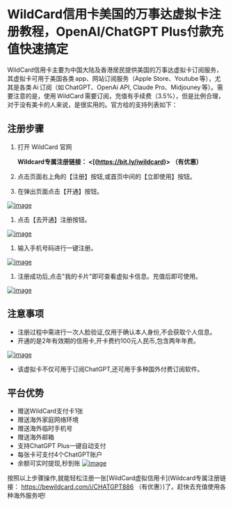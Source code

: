 # WildCard信用卡美国的万事达虚拟卡注册教程，OpenAI/ChatGPT Plus付款充值快速搞定

WildCard信用卡主要为中国大陆及香港居民提供美国的万事达虚拟卡订阅服务，其虚拟卡可用于美国各类 app、网站订阅服务（Apple Store、Youtube 等），尤其是各类 Ai 订阅（如 ChatGPT、OpenAi API, Claude Pro、Midjouney 等）。需要注意的是，使用 WildCard 需要订阅，充值有手续费（3.5%），但是比例合理，对于没有美卡的人来说，是很实用的。官方给的支持列表如下：

## 注册步骤

1.  打开 WildCard 官网

    **Wildcard专属注册链接： <[(https://bit.ly/iwildcard)> （有优惠）**
2.  点击页面右上角的【注册】按钮,或首页中间的【立即使用】按钮。



1.  在弹出页面点击【开通】按钮。

[![image](https://private-user-images.githubusercontent.com/177536994/363452515-92cb7dcd-0fbb-4a67-b7db-717de5c26462.png?jwt=eyJhbGciOiJIUzI1NiIsInR5cCI6IkpXVCJ9.eyJpc3MiOiJnaXRodWIuY29tIiwiYXVkIjoicmF3LmdpdGh1YnVzZXJjb250ZW50LmNvbSIsImtleSI6ImtleTUiLCJleHAiOjE3MzI3MTI2NjYsIm5iZiI6MTczMjcxMjM2NiwicGF0aCI6Ii8xNzc1MzY5OTQvMzYzNDUyNTE1LTkyY2I3ZGNkLTBmYmItNGE2Ny1iN2RiLTcxN2RlNWMyNjQ2Mi5wbmc_WC1BbXotQWxnb3JpdGhtPUFXUzQtSE1BQy1TSEEyNTYmWC1BbXotQ3JlZGVudGlhbD1BS0lBVkNPRFlMU0E1M1BRSzRaQSUyRjIwMjQxMTI3JTJGdXMtZWFzdC0xJTJGczMlMkZhd3M0X3JlcXVlc3QmWC1BbXotRGF0ZT0yMDI0MTEyN1QxMjU5MjZaJlgtQW16LUV4cGlyZXM9MzAwJlgtQW16LVNpZ25hdHVyZT1mZmRjYzcyZTljMThmZDg4ZDdjMzQyN2EzN2U4NGNlMjI3NTQ0MWFhMmZmNGM5NjBjODc2MTg5ZmNhMmQ4YmJhJlgtQW16LVNpZ25lZEhlYWRlcnM9aG9zdCJ9.I7AQq52-Si5PvzVF-cRFEB4B-vcjOMPgTZPh136xRtU "image")](https://private-user-images.githubusercontent.com/177536994/363452515-92cb7dcd-0fbb-4a67-b7db-717de5c26462.png?jwt=eyJhbGciOiJIUzI1NiIsInR5cCI6IkpXVCJ9.eyJpc3MiOiJnaXRodWIuY29tIiwiYXVkIjoicmF3LmdpdGh1YnVzZXJjb250ZW50LmNvbSIsImtleSI6ImtleTUiLCJleHAiOjE3MzI3MTI2NjYsIm5iZiI6MTczMjcxMjM2NiwicGF0aCI6Ii8xNzc1MzY5OTQvMzYzNDUyNTE1LTkyY2I3ZGNkLTBmYmItNGE2Ny1iN2RiLTcxN2RlNWMyNjQ2Mi5wbmc_WC1BbXotQWxnb3JpdGhtPUFXUzQtSE1BQy1TSEEyNTYmWC1BbXotQ3JlZGVudGlhbD1BS0lBVkNPRFlMU0E1M1BRSzRaQSUyRjIwMjQxMTI3JTJGdXMtZWFzdC0xJTJGczMlMkZhd3M0X3JlcXVlc3QmWC1BbXotRGF0ZT0yMDI0MTEyN1QxMjU5MjZaJlgtQW16LUV4cGlyZXM9MzAwJlgtQW16LVNpZ25hdHVyZT1mZmRjYzcyZTljMThmZDg4ZDdjMzQyN2EzN2U4NGNlMjI3NTQ0MWFhMmZmNGM5NjBjODc2MTg5ZmNhMmQ4YmJhJlgtQW16LVNpZ25lZEhlYWRlcnM9aG9zdCJ9.I7AQq52-Si5PvzVF-cRFEB4B-vcjOMPgTZPh136xRtU)

1.  点击【去开通】注册按钮。

[![image](https://private-user-images.githubusercontent.com/177536994/363452519-26ff032b-3a11-420f-a6ad-d51888f2bec6.png?jwt=eyJhbGciOiJIUzI1NiIsInR5cCI6IkpXVCJ9.eyJpc3MiOiJnaXRodWIuY29tIiwiYXVkIjoicmF3LmdpdGh1YnVzZXJjb250ZW50LmNvbSIsImtleSI6ImtleTUiLCJleHAiOjE3MzI3MTI2NjYsIm5iZiI6MTczMjcxMjM2NiwicGF0aCI6Ii8xNzc1MzY5OTQvMzYzNDUyNTE5LTI2ZmYwMzJiLTNhMTEtNDIwZi1hNmFkLWQ1MTg4OGYyYmVjNi5wbmc_WC1BbXotQWxnb3JpdGhtPUFXUzQtSE1BQy1TSEEyNTYmWC1BbXotQ3JlZGVudGlhbD1BS0lBVkNPRFlMU0E1M1BRSzRaQSUyRjIwMjQxMTI3JTJGdXMtZWFzdC0xJTJGczMlMkZhd3M0X3JlcXVlc3QmWC1BbXotRGF0ZT0yMDI0MTEyN1QxMjU5MjZaJlgtQW16LUV4cGlyZXM9MzAwJlgtQW16LVNpZ25hdHVyZT1mOTRkMzkyNDZkZDkzMjc5ODZhMzkyMmM4ZDRhYTEwYzUwZmY0Y2FiM2ZiNDlkMjc2ZmJjMjVhZGQ1NzI2NDc3JlgtQW16LVNpZ25lZEhlYWRlcnM9aG9zdCJ9.vQlQlwK7A3W9pk8ASdsnPZ2oiTUOuLkXuBudSpDBe_4 "image")](https://private-user-images.githubusercontent.com/177536994/363452519-26ff032b-3a11-420f-a6ad-d51888f2bec6.png?jwt=eyJhbGciOiJIUzI1NiIsInR5cCI6IkpXVCJ9.eyJpc3MiOiJnaXRodWIuY29tIiwiYXVkIjoicmF3LmdpdGh1YnVzZXJjb250ZW50LmNvbSIsImtleSI6ImtleTUiLCJleHAiOjE3MzI3MTI2NjYsIm5iZiI6MTczMjcxMjM2NiwicGF0aCI6Ii8xNzc1MzY5OTQvMzYzNDUyNTE5LTI2ZmYwMzJiLTNhMTEtNDIwZi1hNmFkLWQ1MTg4OGYyYmVjNi5wbmc_WC1BbXotQWxnb3JpdGhtPUFXUzQtSE1BQy1TSEEyNTYmWC1BbXotQ3JlZGVudGlhbD1BS0lBVkNPRFlMU0E1M1BRSzRaQSUyRjIwMjQxMTI3JTJGdXMtZWFzdC0xJTJGczMlMkZhd3M0X3JlcXVlc3QmWC1BbXotRGF0ZT0yMDI0MTEyN1QxMjU5MjZaJlgtQW16LUV4cGlyZXM9MzAwJlgtQW16LVNpZ25hdHVyZT1mOTRkMzkyNDZkZDkzMjc5ODZhMzkyMmM4ZDRhYTEwYzUwZmY0Y2FiM2ZiNDlkMjc2ZmJjMjVhZGQ1NzI2NDc3JlgtQW16LVNpZ25lZEhlYWRlcnM9aG9zdCJ9.vQlQlwK7A3W9pk8ASdsnPZ2oiTUOuLkXuBudSpDBe_4)

1.  输入手机号码进行一键注册。

[![image](https://private-user-images.githubusercontent.com/177536994/363452523-4ae6a459-290b-4bd7-8099-c73bb42be307.png?jwt=eyJhbGciOiJIUzI1NiIsInR5cCI6IkpXVCJ9.eyJpc3MiOiJnaXRodWIuY29tIiwiYXVkIjoicmF3LmdpdGh1YnVzZXJjb250ZW50LmNvbSIsImtleSI6ImtleTUiLCJleHAiOjE3MzI3MTI2NjYsIm5iZiI6MTczMjcxMjM2NiwicGF0aCI6Ii8xNzc1MzY5OTQvMzYzNDUyNTIzLTRhZTZhNDU5LTI5MGItNGJkNy04MDk5LWM3M2JiNDJiZTMwNy5wbmc_WC1BbXotQWxnb3JpdGhtPUFXUzQtSE1BQy1TSEEyNTYmWC1BbXotQ3JlZGVudGlhbD1BS0lBVkNPRFlMU0E1M1BRSzRaQSUyRjIwMjQxMTI3JTJGdXMtZWFzdC0xJTJGczMlMkZhd3M0X3JlcXVlc3QmWC1BbXotRGF0ZT0yMDI0MTEyN1QxMjU5MjZaJlgtQW16LUV4cGlyZXM9MzAwJlgtQW16LVNpZ25hdHVyZT04M2NjZmRhNjM3MGI5Mzg3NzYwY2U1ODZhM2IzMWI1M2MwY2ZjNGQ4NjUwODA3MmVmNzg2Yjg3NGZiNDMxYTAyJlgtQW16LVNpZ25lZEhlYWRlcnM9aG9zdCJ9.3SozIYNfjAotYFlQr6xrrtga-u8TH3cFy91bidiqAAg "image")](https://private-user-images.githubusercontent.com/177536994/363452523-4ae6a459-290b-4bd7-8099-c73bb42be307.png?jwt=eyJhbGciOiJIUzI1NiIsInR5cCI6IkpXVCJ9.eyJpc3MiOiJnaXRodWIuY29tIiwiYXVkIjoicmF3LmdpdGh1YnVzZXJjb250ZW50LmNvbSIsImtleSI6ImtleTUiLCJleHAiOjE3MzI3MTI2NjYsIm5iZiI6MTczMjcxMjM2NiwicGF0aCI6Ii8xNzc1MzY5OTQvMzYzNDUyNTIzLTRhZTZhNDU5LTI5MGItNGJkNy04MDk5LWM3M2JiNDJiZTMwNy5wbmc_WC1BbXotQWxnb3JpdGhtPUFXUzQtSE1BQy1TSEEyNTYmWC1BbXotQ3JlZGVudGlhbD1BS0lBVkNPRFlMU0E1M1BRSzRaQSUyRjIwMjQxMTI3JTJGdXMtZWFzdC0xJTJGczMlMkZhd3M0X3JlcXVlc3QmWC1BbXotRGF0ZT0yMDI0MTEyN1QxMjU5MjZaJlgtQW16LUV4cGlyZXM9MzAwJlgtQW16LVNpZ25hdHVyZT04M2NjZmRhNjM3MGI5Mzg3NzYwY2U1ODZhM2IzMWI1M2MwY2ZjNGQ4NjUwODA3MmVmNzg2Yjg3NGZiNDMxYTAyJlgtQW16LVNpZ25lZEhlYWRlcnM9aG9zdCJ9.3SozIYNfjAotYFlQr6xrrtga-u8TH3cFy91bidiqAAg)

1.  注册成功后,点击"我的卡片"即可查看虚拟卡信息。充值后即可使用。

[![image](https://private-user-images.githubusercontent.com/177536994/363452529-d3656d26-4c25-4292-9c3d-96ed74337833.png?jwt=eyJhbGciOiJIUzI1NiIsInR5cCI6IkpXVCJ9.eyJpc3MiOiJnaXRodWIuY29tIiwiYXVkIjoicmF3LmdpdGh1YnVzZXJjb250ZW50LmNvbSIsImtleSI6ImtleTUiLCJleHAiOjE3MzI3MTI2NjYsIm5iZiI6MTczMjcxMjM2NiwicGF0aCI6Ii8xNzc1MzY5OTQvMzYzNDUyNTI5LWQzNjU2ZDI2LTRjMjUtNDI5Mi05YzNkLTk2ZWQ3NDMzNzgzMy5wbmc_WC1BbXotQWxnb3JpdGhtPUFXUzQtSE1BQy1TSEEyNTYmWC1BbXotQ3JlZGVudGlhbD1BS0lBVkNPRFlMU0E1M1BRSzRaQSUyRjIwMjQxMTI3JTJGdXMtZWFzdC0xJTJGczMlMkZhd3M0X3JlcXVlc3QmWC1BbXotRGF0ZT0yMDI0MTEyN1QxMjU5MjZaJlgtQW16LUV4cGlyZXM9MzAwJlgtQW16LVNpZ25hdHVyZT1mZTMxZDVlNmJkZTEzYTgzOGRmNWY1ZjQ2YzVkNDQwOTY3MGI3ZGZlYWI2NDYyNzRmMDdhMGQ0NzhlNzRjN2YxJlgtQW16LVNpZ25lZEhlYWRlcnM9aG9zdCJ9.kBZsgwAIAGjAcE1yaodIUgW1qKHXC8Fic2Ymlywc8do "image")](https://private-user-images.githubusercontent.com/177536994/363452529-d3656d26-4c25-4292-9c3d-96ed74337833.png?jwt=eyJhbGciOiJIUzI1NiIsInR5cCI6IkpXVCJ9.eyJpc3MiOiJnaXRodWIuY29tIiwiYXVkIjoicmF3LmdpdGh1YnVzZXJjb250ZW50LmNvbSIsImtleSI6ImtleTUiLCJleHAiOjE3MzI3MTI2NjYsIm5iZiI6MTczMjcxMjM2NiwicGF0aCI6Ii8xNzc1MzY5OTQvMzYzNDUyNTI5LWQzNjU2ZDI2LTRjMjUtNDI5Mi05YzNkLTk2ZWQ3NDMzNzgzMy5wbmc_WC1BbXotQWxnb3JpdGhtPUFXUzQtSE1BQy1TSEEyNTYmWC1BbXotQ3JlZGVudGlhbD1BS0lBVkNPRFlMU0E1M1BRSzRaQSUyRjIwMjQxMTI3JTJGdXMtZWFzdC0xJTJGczMlMkZhd3M0X3JlcXVlc3QmWC1BbXotRGF0ZT0yMDI0MTEyN1QxMjU5MjZaJlgtQW16LUV4cGlyZXM9MzAwJlgtQW16LVNpZ25hdHVyZT1mZTMxZDVlNmJkZTEzYTgzOGRmNWY1ZjQ2YzVkNDQwOTY3MGI3ZGZlYWI2NDYyNzRmMDdhMGQ0NzhlNzRjN2YxJlgtQW16LVNpZ25lZEhlYWRlcnM9aG9zdCJ9.kBZsgwAIAGjAcE1yaodIUgW1qKHXC8Fic2Ymlywc8do)

## 注意事项

*   注册过程中需进行一次人脸验证,仅用于确认本人身份,不会获取个人信息。
*   开通的是2年有效期的信用卡,开卡费约100元人民币,包含两年年费。

[![image](https://private-user-images.githubusercontent.com/177536994/363452537-4de4cb1c-96fe-4e54-885c-886b276c26e9.png?jwt=eyJhbGciOiJIUzI1NiIsInR5cCI6IkpXVCJ9.eyJpc3MiOiJnaXRodWIuY29tIiwiYXVkIjoicmF3LmdpdGh1YnVzZXJjb250ZW50LmNvbSIsImtleSI6ImtleTUiLCJleHAiOjE3MzI3MTI2NjYsIm5iZiI6MTczMjcxMjM2NiwicGF0aCI6Ii8xNzc1MzY5OTQvMzYzNDUyNTM3LTRkZTRjYjFjLTk2ZmUtNGU1NC04ODVjLTg4NmIyNzZjMjZlOS5wbmc_WC1BbXotQWxnb3JpdGhtPUFXUzQtSE1BQy1TSEEyNTYmWC1BbXotQ3JlZGVudGlhbD1BS0lBVkNPRFlMU0E1M1BRSzRaQSUyRjIwMjQxMTI3JTJGdXMtZWFzdC0xJTJGczMlMkZhd3M0X3JlcXVlc3QmWC1BbXotRGF0ZT0yMDI0MTEyN1QxMjU5MjZaJlgtQW16LUV4cGlyZXM9MzAwJlgtQW16LVNpZ25hdHVyZT1lZGZhYWRmZTU4YTkyZWYwMzJiYzQzYjQyNTZjNWRlOWFjZDdiOTliODk5NWFmZjBiMzUzOWEwOTdhNTYzM2FlJlgtQW16LVNpZ25lZEhlYWRlcnM9aG9zdCJ9.cvkVnHjubS7pAl2eyH2FYJG8zuWPszqqjeuKNULl9UQ "image")](https://private-user-images.githubusercontent.com/177536994/363452537-4de4cb1c-96fe-4e54-885c-886b276c26e9.png?jwt=eyJhbGciOiJIUzI1NiIsInR5cCI6IkpXVCJ9.eyJpc3MiOiJnaXRodWIuY29tIiwiYXVkIjoicmF3LmdpdGh1YnVzZXJjb250ZW50LmNvbSIsImtleSI6ImtleTUiLCJleHAiOjE3MzI3MTI2NjYsIm5iZiI6MTczMjcxMjM2NiwicGF0aCI6Ii8xNzc1MzY5OTQvMzYzNDUyNTM3LTRkZTRjYjFjLTk2ZmUtNGU1NC04ODVjLTg4NmIyNzZjMjZlOS5wbmc_WC1BbXotQWxnb3JpdGhtPUFXUzQtSE1BQy1TSEEyNTYmWC1BbXotQ3JlZGVudGlhbD1BS0lBVkNPRFlMU0E1M1BRSzRaQSUyRjIwMjQxMTI3JTJGdXMtZWFzdC0xJTJGczMlMkZhd3M0X3JlcXVlc3QmWC1BbXotRGF0ZT0yMDI0MTEyN1QxMjU5MjZaJlgtQW16LUV4cGlyZXM9MzAwJlgtQW16LVNpZ25hdHVyZT1lZGZhYWRmZTU4YTkyZWYwMzJiYzQzYjQyNTZjNWRlOWFjZDdiOTliODk5NWFmZjBiMzUzOWEwOTdhNTYzM2FlJlgtQW16LVNpZ25lZEhlYWRlcnM9aG9zdCJ9.cvkVnHjubS7pAl2eyH2FYJG8zuWPszqqjeuKNULl9UQ)

*   该虚拟卡不仅可用于订阅ChatGPT,还可用于多种国外付费订阅软件。

## 平台优势

*   赠送WildCard支付卡1张
*   赠送海外家庭网络环境
*   赠送海外临时手机号
*   赠送海外邮箱
*   支持ChatGPT Plus一键自动支付
*   每张卡可支付4个ChatGPT账户
*   余额可实时提现,秒到账 [![image](https://private-user-images.githubusercontent.com/177536994/363452549-056b7834-07a1-436f-93e9-6ecaa3afd12e.png?jwt=eyJhbGciOiJIUzI1NiIsInR5cCI6IkpXVCJ9.eyJpc3MiOiJnaXRodWIuY29tIiwiYXVkIjoicmF3LmdpdGh1YnVzZXJjb250ZW50LmNvbSIsImtleSI6ImtleTUiLCJleHAiOjE3MzI3MTI2NjYsIm5iZiI6MTczMjcxMjM2NiwicGF0aCI6Ii8xNzc1MzY5OTQvMzYzNDUyNTQ5LTA1NmI3ODM0LTA3YTEtNDM2Zi05M2U5LTZlY2FhM2FmZDEyZS5wbmc_WC1BbXotQWxnb3JpdGhtPUFXUzQtSE1BQy1TSEEyNTYmWC1BbXotQ3JlZGVudGlhbD1BS0lBVkNPRFlMU0E1M1BRSzRaQSUyRjIwMjQxMTI3JTJGdXMtZWFzdC0xJTJGczMlMkZhd3M0X3JlcXVlc3QmWC1BbXotRGF0ZT0yMDI0MTEyN1QxMjU5MjZaJlgtQW16LUV4cGlyZXM9MzAwJlgtQW16LVNpZ25hdHVyZT1iYmE0MGJmZTU4MjgzYzE0NWIwYmQ3NzIwM2E2OTgxNDVkMjFhNjdmNDUxYzhmMGIzMGUxOWY3NzEzYmJiZDBhJlgtQW16LVNpZ25lZEhlYWRlcnM9aG9zdCJ9.AMLQZ27ykddnGUOgdSDd18L3b4F49ianQzBDDYORR0k "image")](https://private-user-images.githubusercontent.com/177536994/363452549-056b7834-07a1-436f-93e9-6ecaa3afd12e.png?jwt=eyJhbGciOiJIUzI1NiIsInR5cCI6IkpXVCJ9.eyJpc3MiOiJnaXRodWIuY29tIiwiYXVkIjoicmF3LmdpdGh1YnVzZXJjb250ZW50LmNvbSIsImtleSI6ImtleTUiLCJleHAiOjE3MzI3MTI2NjYsIm5iZiI6MTczMjcxMjM2NiwicGF0aCI6Ii8xNzc1MzY5OTQvMzYzNDUyNTQ5LTA1NmI3ODM0LTA3YTEtNDM2Zi05M2U5LTZlY2FhM2FmZDEyZS5wbmc_WC1BbXotQWxnb3JpdGhtPUFXUzQtSE1BQy1TSEEyNTYmWC1BbXotQ3JlZGVudGlhbD1BS0lBVkNPRFlMU0E1M1BRSzRaQSUyRjIwMjQxMTI3JTJGdXMtZWFzdC0xJTJGczMlMkZhd3M0X3JlcXVlc3QmWC1BbXotRGF0ZT0yMDI0MTEyN1QxMjU5MjZaJlgtQW16LUV4cGlyZXM9MzAwJlgtQW16LVNpZ25hdHVyZT1iYmE0MGJmZTU4MjgzYzE0NWIwYmQ3NzIwM2E2OTgxNDVkMjFhNjdmNDUxYzhmMGIzMGUxOWY3NzEzYmJiZDBhJlgtQW16LVNpZ25lZEhlYWRlcnM9aG9zdCJ9.AMLQZ27ykddnGUOgdSDd18L3b4F49ianQzBDDYORR0k)

按照以上步骤操作,就能轻松注册一张[WildCard虚拟信用卡](Wildcard专属注册链接： https://bewildcard.com/i/CHATGPT886 （有优惠）)了。赶快去充值使用各种海外服务吧!
